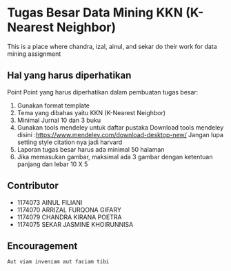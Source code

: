 # Tugas Besar Data Mining KKN (K-Nearest Neighbor) 
This is a place where chandra, izal, ainul, and sekar do their work for data mining assignment

## Hal yang harus diperhatikan

Point Point yang harus diperhatikan dalam pembuatan tugas besar:

1. Gunakan format template 
2. Tema yang dibahas yaitu KKN (K-Nearest Neighbor)
3. Minimal Jurnal 10 dan 3 buku
4. Gunakan tools mendeley untuk daftar pustaka
Download tools mendeley disini :https://www.mendeley.com/download-desktop-new/
Jangan lupa setting style citation nya jadi harvard
5. Laporan tugas besar harus ada minimal 50 halaman
6. Jika memasukan gambar, maksimal ada 3 gambar dengan ketentuan panjang dan lebar 10 X 5

## Contributor

* 1174073 AINUL FILIANI
* 1174070	ARRIZAL FURQONA GIFARY
* 1174079	CHANDRA KIRANA POETRA
* 1174075	SEKAR JASMINE KHOIRUNNISA

## Encouragement

```
Aut viam inveniam aut faciam tibi
```
